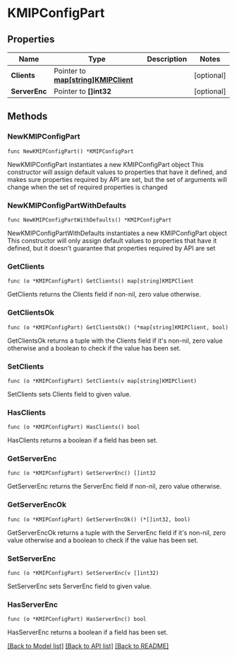 # KMIPConfigPart

## Properties

Name | Type | Description | Notes
------------ | ------------- | ------------- | -------------
**Clients** | Pointer to [**map[string]KMIPClient**](KMIPClient.md) |  | [optional] 
**ServerEnc** | Pointer to **[]int32** |  | [optional] 

## Methods

### NewKMIPConfigPart

`func NewKMIPConfigPart() *KMIPConfigPart`

NewKMIPConfigPart instantiates a new KMIPConfigPart object
This constructor will assign default values to properties that have it defined,
and makes sure properties required by API are set, but the set of arguments
will change when the set of required properties is changed

### NewKMIPConfigPartWithDefaults

`func NewKMIPConfigPartWithDefaults() *KMIPConfigPart`

NewKMIPConfigPartWithDefaults instantiates a new KMIPConfigPart object
This constructor will only assign default values to properties that have it defined,
but it doesn't guarantee that properties required by API are set

### GetClients

`func (o *KMIPConfigPart) GetClients() map[string]KMIPClient`

GetClients returns the Clients field if non-nil, zero value otherwise.

### GetClientsOk

`func (o *KMIPConfigPart) GetClientsOk() (*map[string]KMIPClient, bool)`

GetClientsOk returns a tuple with the Clients field if it's non-nil, zero value otherwise
and a boolean to check if the value has been set.

### SetClients

`func (o *KMIPConfigPart) SetClients(v map[string]KMIPClient)`

SetClients sets Clients field to given value.

### HasClients

`func (o *KMIPConfigPart) HasClients() bool`

HasClients returns a boolean if a field has been set.

### GetServerEnc

`func (o *KMIPConfigPart) GetServerEnc() []int32`

GetServerEnc returns the ServerEnc field if non-nil, zero value otherwise.

### GetServerEncOk

`func (o *KMIPConfigPart) GetServerEncOk() (*[]int32, bool)`

GetServerEncOk returns a tuple with the ServerEnc field if it's non-nil, zero value otherwise
and a boolean to check if the value has been set.

### SetServerEnc

`func (o *KMIPConfigPart) SetServerEnc(v []int32)`

SetServerEnc sets ServerEnc field to given value.

### HasServerEnc

`func (o *KMIPConfigPart) HasServerEnc() bool`

HasServerEnc returns a boolean if a field has been set.


[[Back to Model list]](../README.md#documentation-for-models) [[Back to API list]](../README.md#documentation-for-api-endpoints) [[Back to README]](../README.md)


